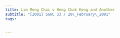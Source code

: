 ```yaml
---
title: Lim Meng Chai v Heng Chok Keng and Another 
subtitle: "[2001] SGHC 33 / 20\_February\_2001"
tags:


---
```



